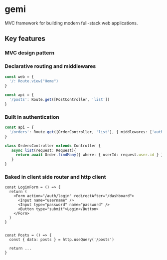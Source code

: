 # gemi

MVC framework for building modern full-stack web applications. 

## Key features

### MVC design pattern


### Declarative routing and middlewares

``` ts
const web = {
  '/: Route.view("Home")
}

const api = {
  '/posts': Route.get([PostController, 'list'])
}
```


### Built in authentication 




``` ts
const api = {
  '/orders': Route.get([OrderController, 'list'], { middlewares: ['auth'] })
}
```


``` ts
class OrdersController extends Controller {
   async list(request: Request){
     return await Order.findMany({ where: { userId: request.user.id } })
   } 
}
```


### Baked in client side router and http client

``` tsx
const LoginForm = () => {
  return (
    <Form action="/auth/login" redirectAfter="/dashboard">
      <Input name="username" />
      <Input type="password" name="password" />
      <Button type="submit">Login</Button>
    </Form>
  )
}
```


``` tsx

const Posts = () => {
  const { data: posts } = http.useQuery('/posts')
  
  return ...
}

```
